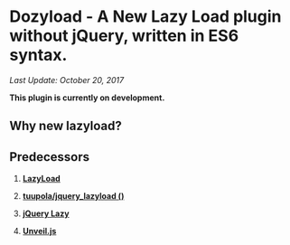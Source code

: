 # Dozyload -  A New Lazy Load plugin without jQuery, written in ES6 syntax.

*Last Update: October 20, 2017* 

**This plugin is currently on development.**

## Why new lazyload?

## Predecessors
1. **[LazyLoad](https://github.com/verlok/lazyload)**

2. **[tuupola/jquery_lazyload ()](https://github.com/tuupola/jquery_lazyload)**

3. **[jQuery Lazy](http://jquery.eisbehr.de/lazy/)**

4. **[Unveil.js](http://luis-almeida.github.io/unveil/)**